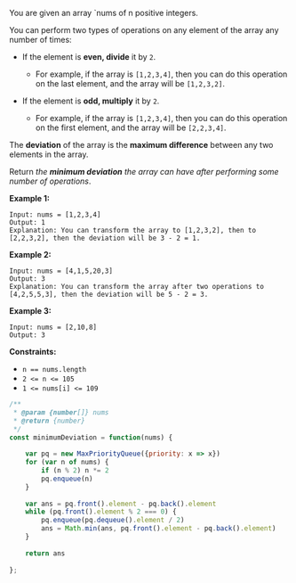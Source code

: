 You are given an array `nums of n positive integers.

You can perform two types of operations on any element of the array any number of times:

* If the element is __even, divide__ it by `2`.

  * For example, if the array is `[1,2,3,4]`, then you can do this operation on the last element, and the array will be `[1,2,3,2]`.

* If the element is __odd, multiply__ it by `2`.
  * For example, if the array is `[1,2,3,4]`, then you can do this operation on the first element, and the array will be `[2,2,3,4]`.


The __deviation__ of the array is the __maximum difference__ between any two elements in the array.

Return *the __minimum deviation__ the array can have after performing some number of operations*.

 
__Example 1:__
```
Input: nums = [1,2,3,4]
Output: 1
Explanation: You can transform the array to [1,2,3,2], then to [2,2,3,2], then the deviation will be 3 - 2 = 1.
```

__Example 2:__
```
Input: nums = [4,1,5,20,3]
Output: 3
Explanation: You can transform the array after two operations to [4,2,5,5,3], then the deviation will be 5 - 2 = 3.
```

__Example 3:__
```
Input: nums = [2,10,8]
Output: 3
``` 

__Constraints:__

* `n == nums.length`
* `2 <= n <= 105`
* `1 <= nums[i] <= 109`

```javascript
/**
 * @param {number[]} nums
 * @return {number}
 */
const minimumDeviation = function(nums) {
    
    var pq = new MaxPriorityQueue({priority: x => x})
    for (var n of nums) {
        if (n % 2) n *= 2
        pq.enqueue(n)
    }
    
    var ans = pq.front().element - pq.back().element
    while (pq.front().element % 2 === 0) {
        pq.enqueue(pq.dequeue().element / 2)
        ans = Math.min(ans, pq.front().element - pq.back().element)
    }
    
    return ans
    
};
```
